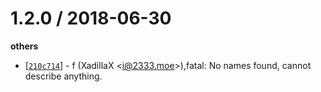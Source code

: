 
1.2.0 / 2018-06-30
==================

**others**
  * [[`210c714`](http://github.com/XadillaX/bling_hashes/commit/210c7141411768698d7d53c30b5973db6b42dab4)] - f (XadillaX <<i@2333.moe>>),fatal: No names found, cannot describe anything.

